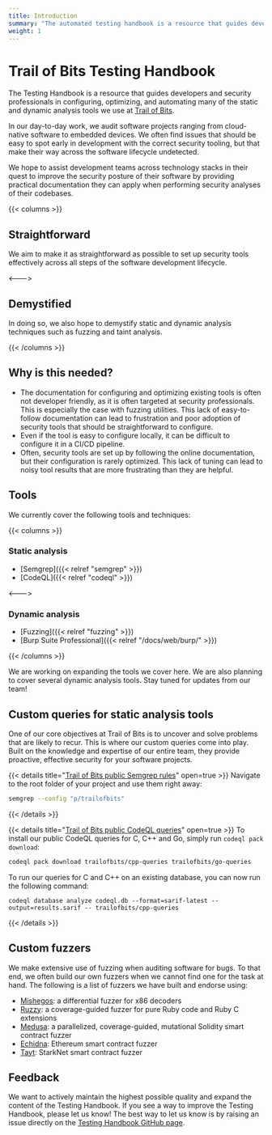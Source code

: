 ```yaml
---
title: Introduction
summary: "The automated testing handbook is a resource that guides developers and security professionals in configuring, optimizing, and automating many of the static and dynamic analysis tools we use at Trail of Bits."
weight: 1
---
```


# Trail of Bits Testing Handbook

<!-- markdown-link-check-disable -->
The Testing Handbook is a resource that guides developers and security
professionals in configuring, optimizing, and automating many of the static and
dynamic analysis tools we use at [Trail of Bits](https://www.trailofbits.com/).
<!-- markdown-link-check-enable -->
In our day-to-day work, we audit software projects ranging from cloud-native software
to embedded devices. We often find issues that should be easy to spot early in
development with the correct security tooling, but that make their way across
the software lifecycle undetected.

We hope to assist development teams across technology stacks in their quest to
improve the security posture of their software by providing practical
documentation they can apply when performing security analyses of their codebases.

{{< columns >}}

## Straightforward

We aim to make it as straightforward as possible to set up security tools
effectively across all steps of the software development lifecycle.

<--->

## Demystified

In doing so, we also hope to demystify static and dynamic analysis techniques
such as fuzzing and taint analysis.

{{< /columns >}}

## Why is this needed?

- The documentation for configuring and optimizing existing tools is often not
  developer friendly, as it is often targeted at security professionals. This
  is especially the case with fuzzing utilities. This lack of
  easy-to-follow documentation can lead to frustration and poor adoption of
  security tools that should be straightforward to configure.
- Even if the tool is easy to configure locally, it can be difficult to
  configure it in a CI/CD pipeline.
- Often, security tools are set up by following the online documentation, but
  their configuration is rarely optimized. This lack of tuning can lead to noisy
  tool results that are more frustrating than they are helpful.

## Tools

We currently cover the following tools and techniques:

{{< columns >}}

### Static analysis

- [Semgrep]({{< relref "semgrep" >}})
- [CodeQL]({{< relref "codeql" >}})

<--->

### Dynamic analysis

- [Fuzzing]({{< relref "fuzzing" >}})
- [Burp Suite Professional]({{< relref "/docs/web/burp/" >}})

{{< /columns >}}

We are working on expanding the tools we cover here. We are also planning to
cover several dynamic analysis tools. Stay tuned for updates from our team!

## Custom queries for static analysis tools

One of our core objectives at Trail of Bits is to uncover and solve problems that are likely to recur.
This is where our custom queries come into play. Built on the knowledge and expertise of our entire team,
they provide proactive, effective security for your software projects.

{{< details title="[Trail of Bits public Semgrep rules](https://github.com/trailofbits/semgrep-rules)" open=true >}}
Navigate to the root folder of your project and use them right away:

```sh
semgrep --config "p/trailofbits"
```

{{< /details >}}

{{< details title="[Trail of Bits public CodeQL queries](https://github.com/trailofbits/codeql-queries)" open=true >}}
To install our public CodeQL queries for C, C++ and Go, simply run `codeql pack download`:

```sh
codeql pack download trailofbits/cpp-queries trailofbits/go-queries
```

To run our queries for C and C++ on an existing database, you can now run the following command:

```shell
codeql database analyze codeql.db --format=sarif-latest --output=results.sarif -- trailofbits/cpp-queries
```

{{< /details >}}

## Custom fuzzers

We make extensive use of fuzzing when auditing software for bugs. To that end,
we often build our own fuzzers when we cannot find one for the task at hand. The
following is a list of fuzzers we have built and endorse using:

- [Mishegos](https://github.com/trailofbits/mishegos): a differential fuzzer for x86 decoders
- [Ruzzy](https://github.com/trailofbits/ruzzy): a coverage-guided fuzzer for pure Ruby code and Ruby C extensions
- [Medusa](https://github.com/crytic/medusa): a parallelized, coverage-guided, mutational Solidity smart contract fuzzer
- [Echidna](https://github.com/crytic/echidna): Ethereum smart contract fuzzer
- [Tayt](https://github.com/crytic/tayt): StarkNet smart contract fuzzer

## Feedback
<!-- markdown-link-check-disable -->
We want to actively maintain the highest possible quality and expand the content of the Testing Handbook.
If you see a way to improve the Testing Handbook, please let us know! The best way to let us know is
by raising an issue directly on the [Testing Handbook GitHub page](https://github.com/trailofbits/testing-handbook).
<!-- markdown-link-check-enable -->

